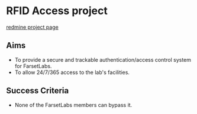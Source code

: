 RFID Access project
===================

[redmine project page](http://unit1.farsetlabs.org.uk/redmine/projects/farset-rfid-acc)

Aims
----

 - To provide a secure and trackable authentication/access control system for
   FarsetLabs.
 - To allow 24/7/365 access to the lab's facilities.

Success Criteria
----------------
 - None of the FarsetLabs members can bypass it.

